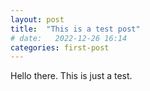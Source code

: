 ```yaml
---
layout: post
title:  "This is a test post"
# date:   2022-12-26 16:14
categories: first-post
---
```


Hello there. This is just a test.   